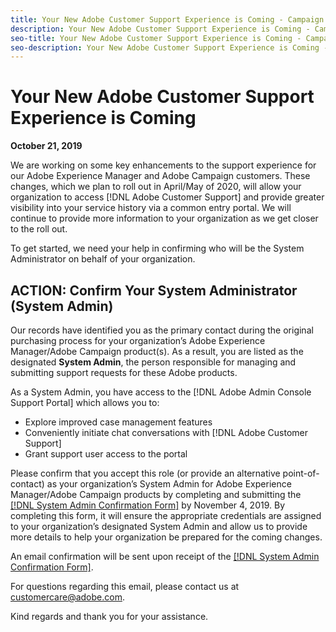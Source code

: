 ```yaml
---
title: Your New Adobe Customer Support Experience is Coming - Campaign deploy contact
description: Your New Adobe Customer Support Experience is Coming - Campaign deploy contact
seo-title: Your New Adobe Customer Support Experience is Coming - Campaign deploy contact
seo-description: Your New Adobe Customer Support Experience is Coming - Campaign deploy contact
---
```


# Your New Adobe Customer Support Experience is Coming 

**October 21, 2019**

We are working on some key enhancements to the support experience for our Adobe Experience Manager and Adobe Campaign customers. These changes, which we plan to roll out in April/May of 2020, will allow your organization to access [!DNL Adobe Customer Support] and provide greater visibility into your service history via a common entry portal. We will continue to provide more information to your organization as we get closer to the roll out.  

To get started, we need your help in confirming who will be the System Administrator on behalf of your organization. 

## ACTION: Confirm Your System Administrator (System Admin) 

Our records have identified you as the primary contact during the original purchasing process for your organization’s Adobe Experience Manager/Adobe Campaign product(s). As a result, you are listed as the designated **System Admin**, the person responsible for managing and submitting support requests for these Adobe products.

As a System Admin, you have access to the [!DNL Adobe Admin Console Support Portal] which allows you to:

* Explore improved case management features 
* Conveniently initiate chat conversations with [!DNL Adobe Customer Support] 
* Grant support user access to the portal 

Please confirm that you accept this role (or provide an alternative point-of-contact) as your organization’s System Admin for Adobe Experience Manager/Adobe Campaign products by completing and submitting the [[!DNL System Admin Confirmation Form]](https://adobe.allegiancetech.com/cgi-bin/qwebcorporate.dll?idx=N5M8RY) by November 4, 2019. By completing this form, it will ensure the appropriate credentials are assigned to your organization’s designated System Admin and allow us to provide more details to help your organization be prepared for the coming changes.

An email confirmation will be sent upon receipt of the [[!DNL System Admin Confirmation Form]](https://adobe.allegiancetech.com/cgi-bin/qwebcorporate.dll?idx=N5M8RY).

For questions regarding this email, please contact us at customercare@adobe.com.

Kind regards and thank you for your assistance.
